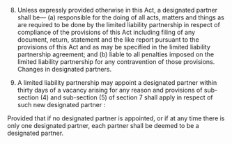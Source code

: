 8. Unless expressly provided otherwise in this Act, a designated partner shall be—
(a)	responsible for the doing of all acts, matters and things as are required to be done by the limited liability partnership in respect of compliance of the provisions of this Act including filing of any document, return, statement and the like report pursuant to the provisions of this Act and as may be specified in the limited liability partnership agreement; and
(b)	liable to all penalties imposed on the limited liability partnership for any contravention of those provisions. Changes in designated partners.

9. A limited liability partnership may appoint a designated partner within thirty days of a vacancy arising for any reason and provisions of sub-section (4) and sub-section (5) of section 7 shall apply in respect of such new designated partner :

Provided that if no designated partner is appointed, or if at any time there is only one designated partner, each partner shall be deemed to be a designated partner.
